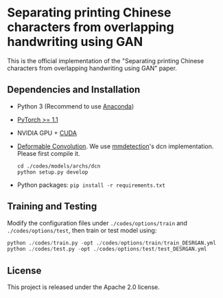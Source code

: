 # Separating printing Chinese characters from overlapping handwriting using GAN

This is the official implementation of the "Separating printing Chinese characters from overlapping handwriting using GAN" paper.

## Dependencies and Installation

- Python 3 (Recommend to use [Anaconda](https://www.anaconda.com/download))
- [PyTorch >= 1.1](https://pytorch.org)
- NVIDIA GPU + [CUDA](https://developer.nvidia.com/cuda-downloads)
- [Deformable Convolution](https://arxiv.org/abs/1703.06211). We use [mmdetection](https://github.com/open-mmlab/mmdetection)'s dcn implementation. Please first compile it.
  
  ```
  cd ./codes/models/archs/dcn
  python setup.py develop
  ```
- Python packages: `pip install -r requirements.txt`

## Training and Testing
Modify the configuration files under `./codes/options/train` and `./codes/options/test`, then train or test model using:

```python
python ./codes/train.py -opt ./codes/options/train/train_DESRGAN.yml
python ./codes/test.py -opt ./codes/options/test/test_DESRGAN.yml
```

## License
This project is released under the Apache 2.0 license.

